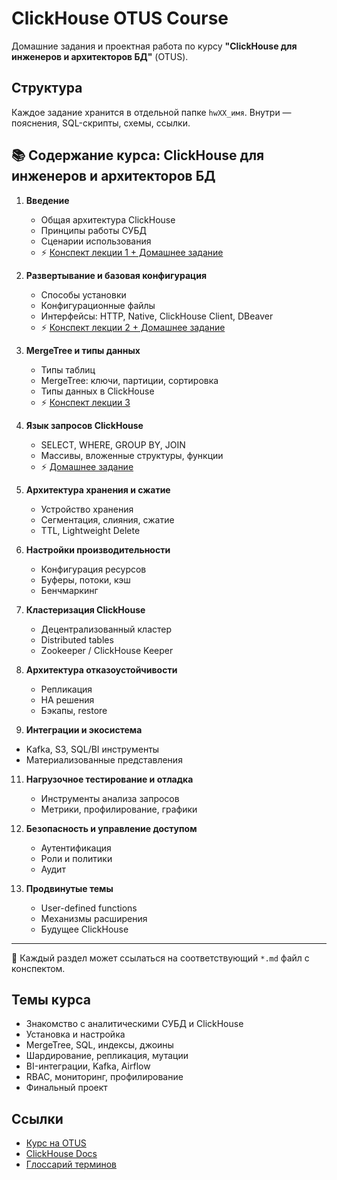 # ClickHouse OTUS Course

Домашние задания и проектная работа по курсу **"ClickHouse для инженеров и архитекторов БД"** (OTUS).

## Структура

Каждое задание хранится в отдельной папке `hwXX_имя`. Внутри — пояснения, SQL-скрипты, схемы, ссылки.


## 📚 Содержание курса: ClickHouse для инженеров и архитекторов БД

1. **Введение**
   - Общая архитектура ClickHouse
   - Принципы работы СУБД
   - Сценарии использования
   - ⚡️ [Конспект лекции 1 + Домашнее задание](./hw00_intro/README.md) 

2. **Развертывание и базовая конфигурация**
   - Способы установки
   - Конфигурационные файлы
   - Интерфейсы: HTTP, Native, ClickHouse Client, DBeaver
   - ⚡️ [Конспект лекции 2 + Домашнее задание](./hw01_adaptation/README.md) 
3. **MergeTree и типы данных**
   - Типы таблиц
   - MergeTree: ключи, партиции, сортировка
   - Типы данных в ClickHouse
   - ⚡️ [Конспект лекции 3](./hw02_installation/README.md)

4. **Язык запросов ClickHouse**
   - SELECT, WHERE, GROUP BY, JOIN
   - Массивы, вложенные структуры, функции
   - ⚡️ [Домашнее задание](https://github.com/realexpert1C/clickhouse-course/tree/main/hw05_sql_features)



6. **Архитектура хранения и сжатие**
   - Устройство хранения
   - Сегментация, слияния, сжатие
   - TTL, Lightweight Delete

7. **Настройки производительности**
   - Конфигурация ресурсов
   - Буферы, потоки, кэш
   - Бенчмаркинг

8. **Кластеризация ClickHouse**
   - Децентрализованный кластер
   - Distributed tables
   - Zookeeper / ClickHouse Keeper

9. **Архитектура отказоустойчивости**
   - Репликация
   - HA решения
   - Бэкапы, restore

10. **Интеграции и экосистема**
   - Kafka, S3, SQL/BI инструменты
   - Материализованные представления

11. **Нагрузочное тестирование и отладка**
    - Инструменты анализа запросов
    - Метрики, профилирование, графики

12. **Безопасность и управление доступом**
    - Аутентификация
    - Роли и политики
    - Аудит

13. **Продвинутые темы**
    - User-defined functions
    - Механизмы расширения
    - Будущее ClickHouse

---

🔗 Каждый раздел может ссылаться на соответствующий `*.md` файл с конспектом.



## Темы курса

- Знакомство с аналитическими СУБД и ClickHouse
- Установка и настройка
- MergeTree, SQL, индексы, джоины
- Шардирование, репликация, мутации
- BI-интеграции, Kafka, Airflow
- RBAC, мониторинг, профилирование
- Финальный проект

## Ссылки

- [Курс на OTUS](https://otus.ru/lessons/clickhouse/)
- [ClickHouse Docs](https://clickhouse.com/docs)
- [Глоссарий терминов](docs/GLOSSARY.md)
